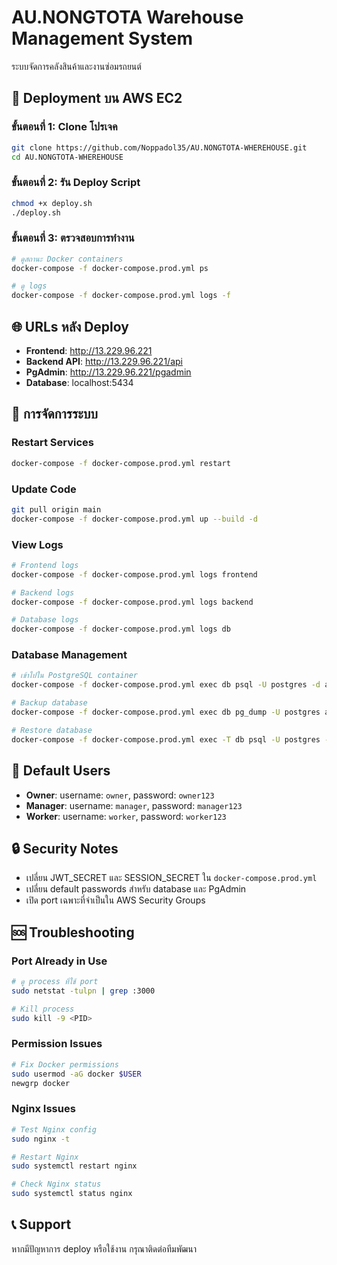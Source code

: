 # AU.NONGTOTA Warehouse Management System

ระบบจัดการคลังสินค้าและงานซ่อมรถยนต์

## 🚀 **Deployment บน AWS EC2**

### **ขั้นตอนที่ 1: Clone โปรเจค**
```bash
git clone https://github.com/Noppadol35/AU.NONGTOTA-WHEREHOUSE.git
cd AU.NONGTOTA-WHEREHOUSE
```

### **ขั้นตอนที่ 2: รัน Deploy Script**
```bash
chmod +x deploy.sh
./deploy.sh
```

### **ขั้นตอนที่ 3: ตรวจสอบการทำงาน**
```bash
# ดูสถานะ Docker containers
docker-compose -f docker-compose.prod.yml ps

# ดู logs
docker-compose -f docker-compose.prod.yml logs -f
```

## 🌐 **URLs หลัง Deploy**

- **Frontend**: http://13.229.96.221
- **Backend API**: http://13.229.96.221/api
- **PgAdmin**: http://13.229.96.221/pgadmin
- **Database**: localhost:5434

## 🔧 **การจัดการระบบ**

### **Restart Services**
```bash
docker-compose -f docker-compose.prod.yml restart
```

### **Update Code**
```bash
git pull origin main
docker-compose -f docker-compose.prod.yml up --build -d
```

### **View Logs**
```bash
# Frontend logs
docker-compose -f docker-compose.prod.yml logs frontend

# Backend logs
docker-compose -f docker-compose.prod.yml logs backend

# Database logs
docker-compose -f docker-compose.prod.yml logs db
```

### **Database Management**
```bash
# เข้าไปใน PostgreSQL container
docker-compose -f docker-compose.prod.yml exec db psql -U postgres -d app

# Backup database
docker-compose -f docker-compose.prod.yml exec db pg_dump -U postgres app > backup.sql

# Restore database
docker-compose -f docker-compose.prod.yml exec -T db psql -U postgres -d app < backup.sql
```

## 📱 **Default Users**

- **Owner**: username: `owner`, password: `owner123`
- **Manager**: username: `manager`, password: `manager123`
- **Worker**: username: `worker`, password: `worker123`

## 🔒 **Security Notes**

- เปลี่ยน JWT_SECRET และ SESSION_SECRET ใน `docker-compose.prod.yml`
- เปลี่ยน default passwords สำหรับ database และ PgAdmin
- เปิด port เฉพาะที่จำเป็นใน AWS Security Groups

## 🆘 **Troubleshooting**

### **Port Already in Use**
```bash
# ดู process ที่ใช้ port
sudo netstat -tulpn | grep :3000

# Kill process
sudo kill -9 <PID>
```

### **Permission Issues**
```bash
# Fix Docker permissions
sudo usermod -aG docker $USER
newgrp docker
```

### **Nginx Issues**
```bash
# Test Nginx config
sudo nginx -t

# Restart Nginx
sudo systemctl restart nginx

# Check Nginx status
sudo systemctl status nginx
```

## 📞 **Support**

หากมีปัญหาการ deploy หรือใช้งาน กรุณาติดต่อทีมพัฒนา
